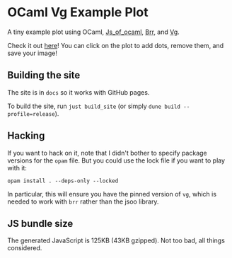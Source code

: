 # OCaml Vg Example Plot

A tiny example plot using OCaml, [Js_of_ocaml](http://ocsigen.org/js_of_ocaml/latest/manual/overview), [Brr](https://erratique.ch/software/brr), and [Vg](https://erratique.ch/software/vg).

Check it out [here](https://mooreryan.github.io/vg_example_plot/)! You can click on the plot to add dots, remove them, and save your image!

## Building the site

The site is in `docs` so it works with GitHub pages.

To build the site, run `just build_site` (or simply `dune build --profile=release`).

## Hacking

If you want to hack on it, note that I didn't bother to specify package versions for the `opam` file. But you could use the lock file if you want to play with it:

```
opam install . --deps-only --locked
```

In particular, this will ensure you have the pinned version of `vg`, which is needed to work with `brr` rather than the jsoo library.

## JS bundle size

The generated JavaScript is 125KB (43KB gzipped). Not too bad, all things considered.
